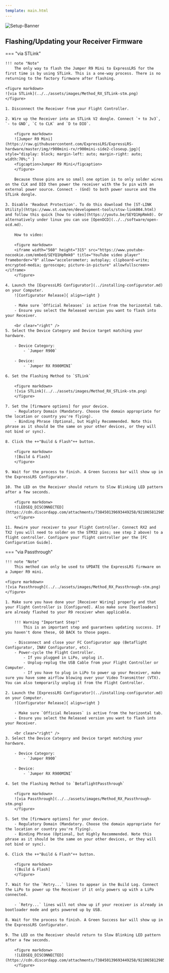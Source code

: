 ```yaml
---
template: main.html
---
```


![Setup-Banner](https://raw.githubusercontent.com/ExpressLRS/ExpressLRS-hardware/master/img/quick-start.png)

## Flashing/Updating your Receiver Firmware

=== "via STLink"

    !!! note "Note"
        The only way to flash the Jumper R9 Mini to ExpressLRS for the first time is by using STLink. This is a one-way process. There is no returning to the factory firmware after flashing.

    <figure markdown>
    ![via STLink](../../assets/images/Method_RX_STLink-stm.png)
    </figure>

    1. Disconnect the Receiver from your Flight Controller.

    2. Wire up the Receiver into an STLink V2 dongle. Connect `+ to 3v3`, `- to GND`, `C to CLK` and `D to DIO`.

        <figure markdown>
        ![Jumper R9 Mini](https://raw.githubusercontent.com/ExpressLRS/ExpressLRS-hardware/master/img/r900mini-rx/r900mini-side2-closeup.jpg){ style="display: block; margin-left: auto; margin-right: auto; width:70%;" }
        <figcaption>Jumper R9 Mini</figcaption>
        </figure>

        Because those pins are so small one option is to only solder wires on the CLK and DIO then power the receiver with the 5v pin with an external power source. Connect - (Gnd) to both power source and the STLink dongle.

    3. Disable 'Readout Protection'. To do this download the [ST-LINK Utility](https://www.st.com/en/development-tools/stsw-link004.html) and follow this quick [how to video](https://youtu.be/SEYQ1HpRmk0). Or alternatively under linux you can use [OpenOCD](../../software/open-ocd.md).

        How to video:

        <figure markdown>
        <iframe width="560" height="315" src="https://www.youtube-nocookie.com/embed/SEYQ1HpRmk0" title="YouTube video player" frameborder="0" allow="accelerometer; autoplay; clipboard-write; encrypted-media; gyroscope; picture-in-picture" allowfullscreen></iframe>
        </figure>

    4. Launch the [ExpressLRS Configurator](../installing-configurator.md) on your Computer.
        ![Configurator Release]{ align=right }

        - Make sure `Official Releases` is active from the horizontal tab.
        - Ensure you select the Released version you want to flash into your Receiver.

        <br clear="right" />
    5. Select the Device Category and Device target matching your hardware.

        - Device Category: 
            - `Jumper R900`

        - Device: 
            - `Jumper RX R900MINI`

    6. Set the Flashing Method to `STLink`

        <figure markdown>
        ![via STLink](../../assets/images/Method_RX_STLink-stm.png)
        </figure>

    7. Set the [firmware options] for your device.
        - Regulatory Domain (Mandatory. Choose the domain appropriate for the location or country you're flying).
        - Binding Phrase (Optional, but Highly Recommended. Note this phrase as it should be the same on your other devices, or they will not bind or sync).

    8. Click the ++"Build & Flash"++ button.

        <figure markdown>
        ![Build & Flash]
        </figure>
          
    9. Wait for the process to finish. A Green Success bar will show up in the ExpressLRS Configurator.

    10. The LED on the Receiver should return to Slow Blinking LED pattern after a few seconds.

        <figure markdonw>
        ![LEDSEQ_DISCONNECTED](https://cdn.discordapp.com/attachments/738450139693449258/921065812985520268/LEDSEQ_DISCONNECTED_50_50.gif)
        </figure> 

    11. Rewire your receiver to your Flight Controller. Connect RX2 and TX2 (you will need to solder on the STM32 pins; see step 2 above) to a flight controller. Configure your flight controller per the [FC Configuration Guide].

=== "via Passthrough"

    !!! note "Note"
        This method can only be used to UPDATE the ExpressLRS firmware on a Jumper R9 mini.

    <figure markdown>
    ![via Passthrough](../../assets/images/Method_RX_Passthrough-stm.png)
    </figure>

    1. Make sure you have done your [Receiver Wiring] properly and that your Flight Controller is [Configured]. Also make sure [bootloaders] are already flashed to your R9 receiver when applicable.

        !!! Warning "Important Step!"
            This is an important step and guarantees updating success. If you haven't done these, GO BACK to those pages.

        - Disconnect and close your FC Configurator app (Betaflight Configurator, INAV Configurator, etc).
        - Power-cycle the Flight Controller.
            - If you plugged in LiPo, unplug it.
            - Unplug-replug the USB Cable from your Flight Controller or Computer.
            - If you have to plug in LiPo to power up your Receiver, make sure you have some airflow blowing over your Video Transmitter (VTX). You can also temporarily unplug it from the Flight Controller.

    2. Launch the [ExpressLRS Configurator](../installing-configurator.md) on your Computer.
        ![Configurator Release]{ align=right }

        - Make sure `Official Releases` is active from the horizontal tab.
        - Ensure you select the Released version you want to flash into your Receiver.

        <br clear="right" />
    3. Select the Device Category and Device target matching your hardware.

        - Device Category: 
            - `Jumper R900`

        - Device: 
            - `Jumper RX R900MINI`

    4. Set the Flashing Method to `BetaflightPassthrough`

        <figure markdown>
        ![via Passthrough](../../assets/images/Method_RX_Passthrough-stm.png)
        </figure>

    5. Set the [firmware options] for your device.
        - Regulatory Domain (Mandatory. Choose the domain appropriate for the location or country you're flying).
        - Binding Phrase (Optional, but Highly Recommended. Note this phrase as it should be the same on your other devices, or they will not bind or sync).

    6. Click the ++"Build & Flash"++ button.

        <figure markdown>
        ![Build & Flash]
        </figure>
    
    7. Wait for the `Retry...` lines to appear in the Build Log. Connect the LiPo to power up the Receiver if it only powers up with a LiPo connected.

        - `Retry...` lines will not show up if your receiver is already in bootloader mode and gets powered up by USB.
        
    8. Wait for the process to finish. A Green Success bar will show up in the ExpressLRS Configurator.

    9. The LED on the Receiver should return to Slow Blinking LED pattern after a few seconds.

        <figure markdonw>
        ![LEDSEQ_DISCONNECTED](https://cdn.discordapp.com/attachments/738450139693449258/921065812985520268/LEDSEQ_DISCONNECTED_50_50.gif)
        </figure> 

[Configurator Release]: ../../assets/images/ConfiguratorRelease.png
[Build & Flash]: ../../assets/images/BuildFlash.png
[Build]: ../../assets/images/Build.png
[Receiver Wiring]: ../receivers/wiring-up.md
[Configured]: ../receivers/configuring-fc.md
[FC Configuration Guide]: ../receivers/configuring-fc.md
[firmware options]: ../firmware-options.md
[Receiver Wiring]: ../wiring-up/#connecting-a-receiver